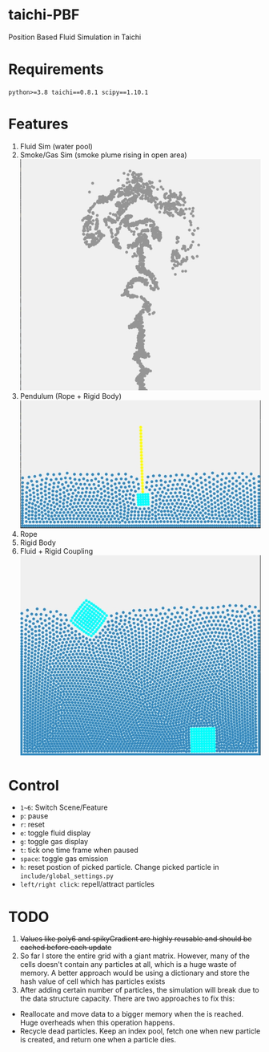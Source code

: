 # taichi-PBF
 Position Based Fluid Simulation in Taichi

# Requirements
`
python>=3.8
taichi==0.8.1
scipy==1.10.1
`

# Features
1. Fluid Sim (water pool)
2. Smoke/Gas Sim (smoke plume rising in open area)\
![smoke](imgs/smoke.png)
5. Pendulum (Rope + Rigid Body)\
![pendulum](imgs/pendulum.png)
6. Rope
7. Rigid Body
8. Fluid + Rigid Coupling\
![fluid+rigid](imgs/fluid+rigid.png)

# Control
- `1~6`: Switch Scene/Feature
- `p`: pause
- `r`: reset
- `e`: toggle fluid display
- `g`: toggle gas display
- `t`: tick one time frame when paused
- `space`: toggle gas emission
- `h`: reset postion of picked particle. Change picked particle in `include/global_settings.py`
- `left/right click`: repell/attract particles

# TODO
1. ~~Values like poly6 and spikyGradient are highly reusable and should be cached before each update~~
2. So far I store the entire grid with a giant matrix. However, many of the cells doesn't contain any particles at all, which is a huge waste of memory. A better approach would be using a dictionary and store the hash value of cell which has particles exists
3. After adding certain number of particles, the simulation will break due to the data structure capacity. There are two approaches to fix this:
- Reallocate and move data to a bigger memory when the is reached. Huge overheads when this operation happens.
- Recycle dead particles. Keep an index pool, fetch one when new particle is created, and return one when a particle dies.
